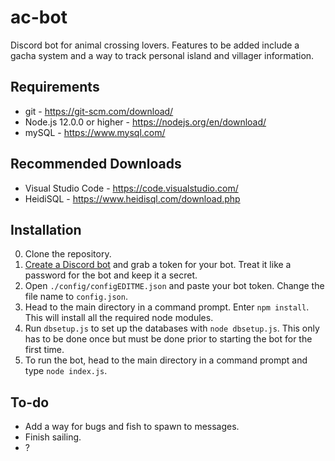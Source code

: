 # ac-bot
Discord bot for animal crossing lovers. Features to be added include a gacha system and a way to track personal island and villager information.

## Requirements
- git - https://git-scm.com/download/
- Node.js 12.0.0 or higher - https://nodejs.org/en/download/
- mySQL - https://www.mysql.com/

## Recommended Downloads
- Visual Studio Code - https://code.visualstudio.com/
- HeidiSQL - https://www.heidisql.com/download.php

## Installation
0. Clone the repository.
1. [Create a Discord bot](https://discordapp.com/developers/applications/me) and grab a token for your bot. Treat it like a password for the bot and keep it a secret.
2. Open `./config/configEDITME.json` and paste your bot token. Change the file name to `config.json`.
3. Head to the main directory in a command prompt. Enter `npm install`. This will install all the required node modules.
4. Run `dbsetup.js` to set up the databases with `node dbsetup.js`. This only has to be done once but must be done prior to starting the bot for the first time.
5. To run the bot, head to the main directory in a command prompt and type `node index.js`.

## To-do
- Add a way for bugs and fish to spawn to messages.
- Finish sailing.
- ?